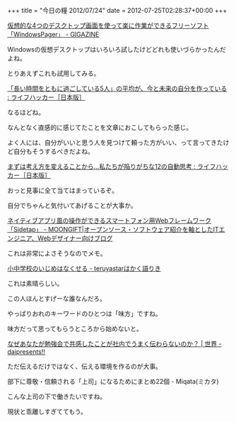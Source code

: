 +++
title = "今日の糧 2012/07/24"
date = 2012-07-25T02:28:37+00:00
+++

  [仮想的な4つのデスクトップ画面を使って楽に作業ができるフリーソフト「WindowsPager」 - GIGAZINE](http://gigazine.net/news/20120722-windowspager/)

Windowsの仮想デスクトップはいろいろ試したけどどれも使いづらかったんだよね。

とりあえずこれも試用してみる。

  [「長い時間をともに過ごしている5人」の平均が、今と未来の自分を作っている : ライフハッカー［日本版］](http://www.lifehacker.jp/2012/07/120723success.html)

なるほどね。

なんとなく直感的に感じてたことを文章におこしてもらった感じ。

よく人には、自分がいいと思う人を見つけて頼った方がいい、って言ってきたけど自分もそうするべきだよね。

  [まずは考え方を変えることから&#8230;私たちが陥りがちな12の自動思考 : ライフハッカー［日本版］](http://www.lifehacker.jp/2012/07/120720automaticthoughts.html)

おっと見事に全て当てはまっているぞ。

自分でちゃんと気付いてあげることが大事か。

  [ネイティブアプリ風の操作ができるスマートフォン用Webフレームワーク「Sidetap」 - MOONGIFT|オープンソース・ソフトウェア紹介を軸としたITエンジニア、Webデザイナー向けブログ](http://www.moongift.jp/2012/07/20120721-2/)

これは非常によさそうなのでメモ。

  [小中学校のいじめはなくせる - teruyastarはかく語りき](http://d.hatena.ne.jp/teruyastar/20120721/1342960161)

これは素晴らしい。

この人ほんとすげーな誰なんだろ。

やっぱりおれのキーワードのひとつは「味方」ですね。

味方だって思ってもらうところから始めないと。

  [なぜあなたが勉強会で共感したことが社内でうまく伝わらないのか？ | 世界 - daipresents!!](http://daipresents.com/2012/%E3%81%AA%E3%81%9C%E3%81%82%E3%81%AA%E3%81%9F%E3%81%8C%E5%8B%89%E5%BC%B7%E4%BC%9A%E3%81%A7%E5%85%B1%E6%84%9F%E3%81%97%E3%81%9F%E3%81%93%E3%81%A8%E3%81%8C%E7%A4%BE%E5%86%85%E3%81%A7%E3%81%86%E3%81%BE/)

ただ伝えるだけではなく、伝える環境を作るのが大事。

  部下に尊敬・信頼される「上司」になるためにまとめ22個 - Miqata(ミカタ)

こんな上司の下で働きたいですね。

現状と乖離しすぎててもう。

